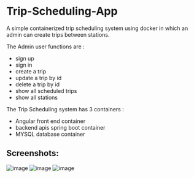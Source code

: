 # Trip-Scheduling-App
A simple containerized trip scheduling system using docker in which an admin can
create trips between stations.

The Admin user functions are :
   * sign up
   * sign in
   * create a trip
   *  update a trip by id
   * delete a trip by id
   * show all scheduled trips
   * show all stations
   
The Trip Scheduling system has 3 containers :
  * Angular front end container 
  * backend apis spring boot container
  * MYSQL database container
  
## Screenshots:
![image](https://user-images.githubusercontent.com/42949982/202022104-87976962-93f3-4fd4-b7c7-209c79cee96e.png)
![image](https://user-images.githubusercontent.com/42949982/202022207-231facc2-0173-4778-93c3-f74fa29d7a69.png)
![image](https://user-images.githubusercontent.com/42949982/202022280-4ac59939-a1a5-4b25-bf78-301db0b96562.png)
